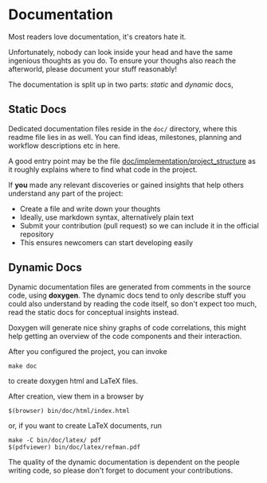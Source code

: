 Documentation
=============

Most readers love documentation, it's creators hate it.

Unfortunately, nobody can look inside your head and have the same ingenious
thoughts as you do. To ensure your thoughs also reach the afterworld, please
document your stuff reasonably!

The documentation is split up in two parts: *static* and *dynamic* docs,


Static Docs
-----------

Dedicated documentation files reside in the `doc/` directory, where this
readme file lies in as well. You can find ideas, milestones, planning and
workflow descriptions etc in here.

A good entry point may be the file
[doc/implementation/project_structure](implementation/project_structure.md)
as it roughly explains where to find what code in the project.

If **you** made any relevant discoveries or gained insights that help others
understand any part of the project:

* Create a file and write down your thoughts
* Ideally, use markdown syntax, alternatively plain text
* Submit your contribution (pull request) so we can include it in the official
  repository
* This ensures newcomers can start developing easily


Dynamic Docs
------------

Dynamic documentation files are generated from comments in the source code,
using **doxygen**. The dynamic docs tend to only describe stuff you could also
understand by reading the code itself, so don't expect too much, read the
static docs for conceptual insights instead.

Doxygen will generate nice shiny graphs of code correlations, this might help
getting an overview of the code components and their interaction.

After you configured the project, you can invoke

	make doc

to create doxygen html and LaTeX files.


After creation, view them in a browser by

	$(browser) bin/doc/html/index.html


or, if you want to create LaTeX documents, run

	make -C bin/doc/latex/ pdf
	$(pdfviewer) bin/doc/latex/refman.pdf


The quality of the dynamic documentation is dependent on the people writing
code, so please don't forget to document your contributions.
